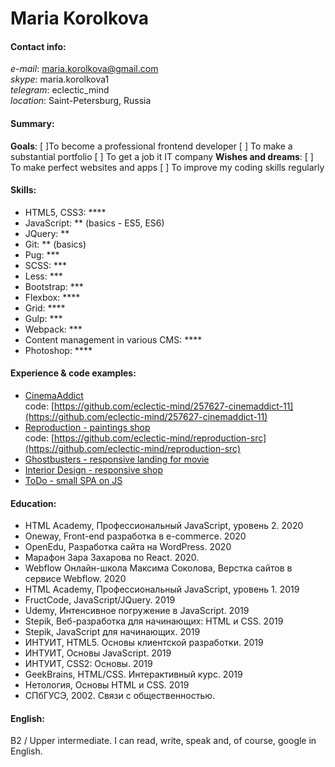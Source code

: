 # Maria Korolkova
#### Contact info:
_e-mail_: [maria.korolkova@gmail.com](maria.korolkova@gmail.com)  
_skype_: maria.korolkova1  
_telegram_: eclectic_mind  
_location_: Saint-Petersburg, Russia  
#### Summary:
**Goals**:
[ ]To become a professional frontend developer
[ ] To make a substantial portfolio
[ ] To get a job it IT company
**Wishes and dreams**:
[ ] To make perfect websites and apps
[ ] To improve my coding skills regularly
#### Skills:
* HTML5, CSS3: ****
* JavaScript: ** (basics - ES5, ES6)
* JQuery: **
* Git: ** (basics)
* Pug: ***
* SCSS: ***
* Less: ***
* Bootstrap: ***
* Flexbox: ****
* Grid: ****
* Gulp: ***
* Webpack: ***
* Content management in various CMS: ****
* Photoshop: ****
#### Experience & code examples:
* [CinemaAddict](https://eclectic-mind.github.io/cinemaaddict-public/)  
code: [https://github.com/eclectic-mind/257627-cinemaddict-11](https://github.com/eclectic-mind/257627-cinemaddict-11)  
* [Reproduction - paintings shop](https://eclectic-mind.github.io/reproduction-public/)  
code: [https://github.com/eclectic-mind/reproduction-src](https://github.com/eclectic-mind/reproduction-src)  
* [Ghostbusters - responsive landing for movie](https://github.com/eclectic-mind/ghostbusters)  
* [Interior Design - responsive shop](https://github.com/eclectic-mind/interior-design)  
* [ToDo - small SPA on JS](https://github.com/eclectic-mind/to-do-app-webcademy)  
#### Education:
* HTML Academy, Профессиональный JavaScript, уровень 2. 2020
* Oneway, Front-end разработка в e-commerce. 2020
* OpenEdu, Разработка сайта на WordPress. 2020
* Марафон Зара Захарова по React. 2020.
* Webflow Онлайн-школа Максима Соколова, Верстка сайтов в сервисе Webflow. 2020
* HTML Academy, Профессиональный JavaScript, уровень 1. 2019
* FructCode, JavaScript/JQuery. 2019
* Udemy, Интенсивное погружение в JavaScript. 2019
* Stepik, Веб-разработка для начинающих: HTML и CSS. 2019
* Stepik, JavaScript для начинающих. 2019
* ИНТУИТ, HTML5. Основы клиентской разработки. 2019
* ИНТУИТ, Основы JavaScript. 2019
* ИНТУИТ, CSS2: Основы. 2019
* GeekBrains, HTML/CSS. Интерактивный курс. 2019
* Нетология, Основы HTML и CSS. 2019
* СПбГУСЭ, 2002. Связи с общественностью.
#### English:
B2 / Upper intermediate. I can read, write, speak and, of course, google in English.
